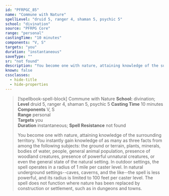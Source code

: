 ```yaml
---
id: "PFRPGC_85"
name: "Commune with Nature"
spellLevel: "druid 5, ranger 4, shaman 5, psychic 5"
school: "divination"
source: "PFRPG Core"
range: "personal"
castingTime: "10 minutes"
components: "V, S"
targets: "you"
duration: "instantaneous"
saveType: ""
sr: "not found"
description: "You become one with nature, attaining knowledge of the surrounding territory. You instantly gain knowledge of as many as three facts from among the following subjects: the ground or terrain, plants, minerals, bodies of water, people, general animal population, presence of woodland creatures, presence of powerful unnatural creatures, or even the general state of the natural setting.  In outdoor settings, the spell operates in a radius of 1 mile per caster level. In natural underground settings--caves, caverns, and the like--the spell is less powerful, and its radius is limited to 100 feet per caster level. The spell does not function where nature has been replaced by construction or settlement, such as in dungeons and towns."
known: false
cssclasses:
  - hide-title
  - hide-properties
---
```


> [!spellbook-spell-block] Commune with Nature
> **School:** divination; **Level** druid 5, ranger 4, shaman 5, psychic 5
> **Casting Time** 10 minutes  
> **Components** V, S  
> **Range** personal  
> **Targets** you  
> **Duration** instantaneous; **Spell Resistance** not found
> 
> You become one with nature, attaining knowledge of the surrounding territory. You instantly gain knowledge of as many as three facts from among the following subjects: the ground or terrain, plants, minerals, bodies of water, people, general animal population, presence of woodland creatures, presence of powerful unnatural creatures, or even the general state of the natural setting.  In outdoor settings, the spell operates in a radius of 1 mile per caster level. In natural underground settings--caves, caverns, and the like--the spell is less powerful, and its radius is limited to 100 feet per caster level. The spell does not function where nature has been replaced by construction or settlement, such as in dungeons and towns.